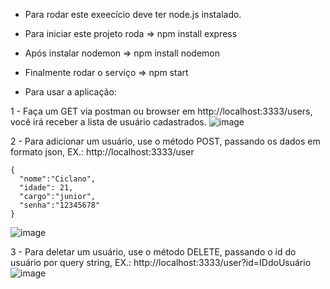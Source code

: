 - Para rodar este exeecício deve ter node.js instalado.

- Para iniciar este projeto roda => npm install express

- Após instalar nodemon => npm install nodemon

- Finalmente rodar o serviço => npm start

- Para usar a aplicação:

1 - Faça um GET via postman ou browser em http://localhost:3333/users, você irá receber a lista de usuário cadastrados.
![image](https://user-images.githubusercontent.com/31933120/224489750-04142dcf-fc30-4c65-a296-62fd0a3e170b.png)


2 - Para adicionar um usuário, use o método POST, passando os dados em formato json, 
EX.: http://localhost:3333/user
```
{
  "nome":"Ciclano",
  "idade": 21,
  "cargo":"junior",
  "senha":"12345678"
}
```
![image](https://user-images.githubusercontent.com/31933120/224489834-344aa67d-f5a1-4e81-8a5e-588483b0fb6f.png)

3 - Para deletar um usuário, use o método DELETE, passando o id do usuário por query string, 
EX.: http://localhost:3333/user?id=IDdoUsuário
![image](https://user-images.githubusercontent.com/31933120/224489868-fb70aad8-d261-4593-b8fa-b0b5d38a5111.png)
